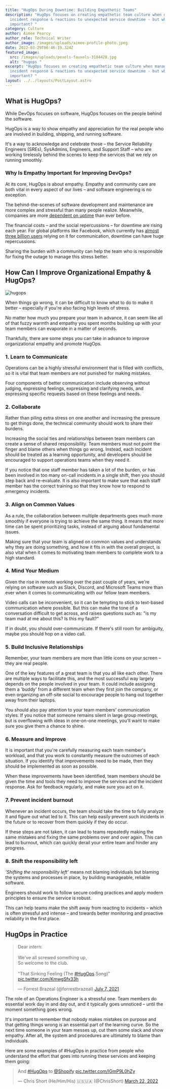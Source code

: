 ```yaml
---
title: "HugOps During Downtime: Building Empathetic Teams"
description: "HugOps focuses on creating empathetic team culture when managing
  incident response & reactions to unexpected service downtime - but why is it
  important? "
category: Culture
author: Aimee Pearcy
author_role: Technical Writer
author_image: /images/uploads/aimee-profile-photo.jpeg
date: 2022-03-29T06:46:19.324Z
featured_image:
  src: /images/uploads/pexels-fauxels-3184428.jpg
  alt: "hugops "
excerpt: "HugOps focuses on creating empathetic team culture when managing
  incident response & reactions to unexpected service downtime - but why is it
  important? "
layout: ../../layouts/PostLayout.astro
---
```

## What is HugOps?

While DevOps focuses on software, HugOps focuses on the people behind the software.

HugOps is a way to show empathy and appreciation for the real people who are involved in building, shipping, and running software.

It's a way to acknowledge and celebrate those – the Service Reliability Engineers (SREs), SysAdmins, Engineers, and Support Staff – who are working tirelessly behind the scenes to keep the services that we rely on running smoothly.

### Why Is Empathy Important for Improving DevOps?

At its core, HugOps is about empathy. Empathy and community care are both vital in every aspect of our lives – and software engineering is no exception.

The behind-the-scenes of software development and maintenance are more complex and stressful than many people realize. Meanwhile, companies are more [dependent on uptime](https://reliably.com/blog/the-challenge-of-reliability-for-developers/) than ever before.

The financial costs – and the social repercussions – for downtime are rising each year. For global platforms like Facebook, which currently has [almost three billion users](https://investor.fb.com/home/default.aspx) relying on it for communication, downtime can have huge repercussions.

Sharing the burden with a community can help the team who is responsible for fixing the outage to manage this stress better.

## How Can I Improve Organizational Empathy & HugOps?

![hugops](/images/uploads/pexels-canva-studio-3153198.jpg "HugOps")

When things go wrong, it can be difficult to know what to do to make it better – especially if you're also facing high levels of stress.

No matter how much you prepare your team in advance, it can seem like all of that fuzzy warmth and empathy you spent months building up with your team members can evaporate in a matter of seconds.

Thankfully, there are some steps you can take in advance to improve organizational empathy and promote HugOps.

### 1. Learn to Communicate

Operations can be a highly stressful environment that is filled with conflicts, so it is vital that team members are not punished for making mistakes.

Four components of better communication include observing without judging, expressing feelings, expressing and clarifying needs, and expressing specific requests based on these feelings and needs.

### 2. Collaborate

Rather than piling extra stress on one another and increasing the pressure to get things done, the technical community should work to share their burdens.

Increasing the social ties and relationships between team members can create a sense of shared responsibility. Team members must not point the finger and blame others when things go wrong. Instead, each incident should be treated as a learning opportunity, and developers should be encouraged to support operations teams when they need it.

If you notice that one staff member has taken a lot of the burden, or has been involved in too many on-call incidents in a single shift, then you should step back and re-evaluate. It is also important to make sure that each staff member has the correct training so that they know how to respond to emergency incidents.

### 3. Align on Common Values

As a rule, the collaboration between multiple departments goes much more smoothly if everyone is trying to achieve the same thing. It means that more time can be spent prioritizing tasks, instead of arguing about fundamental issues.

Making sure that your team is aligned on common values and understands why they are doing something, and how it fits in with the overall project, is also vital when it comes to motivating team members to complete work to a high standard.

### 4. Mind Your Medium

Given the rise in remote working over the past couple of years, we're relying on software such as Slack, Discord, and Microsoft Teams more than ever when it comes to communicating with our fellow team members.

Video calls can be inconvenient, so it can be tempting to stick to text-based communication where possible. But this can make the tone of a conversation difficult to get across, and raises questions such as: &quot;is my team mad at me about this? Is this my fault?&quot;

If in doubt, you should over-communicate. If there's still room for ambiguity, maybe you should hop on a video call.

### 5. Build Inclusive Relationships

Remember, your team members are more than little icons on your screen – they are real people.

One of the key features of a great team is that you all like each other. There are multiple ways to facilitate this, and the most successful way largely depends on the people involved in your team. It could include assigning them a 'buddy' from a different team when they first join the company, or even organizing an off-site social to encourage people to hang out together away from their laptops.

You should also pay attention to your team members' communication styles. If you notice that someone remains silent in large group meetings, but is overflowing with ideas in one-on-one meetings, you'll want to make sure you give them a chance to shine.

### 6. Measure and Improve

It is important that you're carefully measuring each team member's workload, and that you work to constantly measure the outcomes of each situation. If you identify that improvements need to be made, then they should be implemented as soon as possible.

When these improvements have been identified, team members should be given the time and tools they need to improve the services and the incident response. Ask for feedback regularly, and make sure you act on it.

### 7. Prevent incident burnout

Whenever an incident occurs, the team should take the time to fully analyze it and figure out what led to it. This can help easily prevent such incidents in the future or to recover from them quickly if they do occur.

If these steps are not taken, it can lead to teams repeatedly making the same mistakes and fixing the same problems over and over again. This can lead to burnout, which can quickly derail your entire team and hinder any progress.

### 8. Shift the responsibility left

*'Shifting the responsibility left'* means not blaming individuals but blaming the systems and processes in place, by building manageable, reliable software.

Engineers should work to follow secure coding practices and apply modern principles to ensure the service is robust.

This can help teams make the shift away from reacting to incidents – which is often stressful and intense – and towards better monitoring and proactive reliability in the first place.

## HugOps in Practice

<blockquote class="twitter-tweet"><p lang="en" dir="ltr">Dear intern:<br><br>We&#39;ve all screwed something up,<br>So welcome to the club.<br><br>&quot;That Sinking Feeling (The <a href="https://twitter.com/hashtag/HugOps?src=hash&amp;ref_src=twsrc%5Etfw">#HugOps</a> Song)&quot; <a href="https://t.co/KmwgSfx33h">pic.twitter.com/KmwgSfx33h</a></p>&mdash; Forrest Brazeal (@forrestbrazeal) <a href="https://twitter.com/forrestbrazeal/status/1412586571170291718?ref_src=twsrc%5Etfw">July 7, 2021</a></blockquote> <script async src="https://platform.twitter.com/widgets.js" charset="utf-8"></script>

The role of an Operations Engineer is a stressful one. Team members do essential work day in and day out, and it typically goes unnoticed – until the moment something goes wrong.

It's important to remember that nobody makes mistakes on purpose and that getting things wrong is an essential part of the learning curve. So the next time someone in your team messes up, cut them some slack and show empathy. After all, the system and procedures are ultimately to blame than individuals.

Here are some examples of #HugOps in practice from people who understand the effort that goes into running these services and keeping them going:

<blockquote class="twitter-tweet"><p lang="en" dir="ltr">And <a href="https://twitter.com/hashtag/HugOps?src=hash&amp;ref_src=twsrc%5Etfw">#HugOps</a> to <a href="https://twitter.com/Shopify?ref_src=twsrc%5Etfw">@Shopify</a> <a href="https://t.co/lGmP9L0hZy">pic.twitter.com/lGmP9L0hZy</a></p>&mdash; Chris Short (He/Him/His) 🇺🇸🇺🇦 (@ChrisShort) <a href="https://twitter.com/ChrisShort/status/1506236957080367107?ref_src=twsrc%5Etfw">March 22, 2022</a></blockquote> <script async src="https://platform.twitter.com/widgets.js" charset="utf-8"></script>